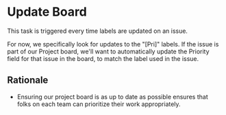 # Update Board

This task is triggered every time labels are updated on an issue.

For now, we specifically look for updates to the "[Pri]" labels. If the issue is part of our Project board, we'll want to automatically update the Priority field for that issue in the board, to match the label used in the issue.

## Rationale

* Ensuring our project board is as up to date as possible ensures that folks on each team can prioritize their work appropriately.
